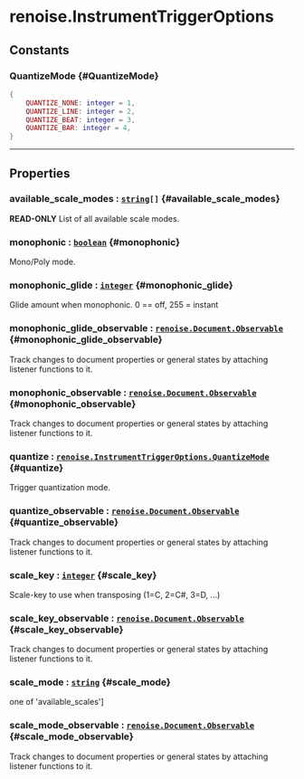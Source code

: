 # renoise.InstrumentTriggerOptions  
## Constants
### QuantizeMode {#QuantizeMode}
```lua
{
    QUANTIZE_NONE: integer = 1,
    QUANTIZE_LINE: integer = 2,
    QUANTIZE_BEAT: integer = 3,
    QUANTIZE_BAR: integer = 4,
}
```
  

---  
## Properties
### available_scale_modes : [`string`](../../API/builtins/string.md)`[]` {#available_scale_modes}
**READ-ONLY** List of all available scale modes.

### monophonic : [`boolean`](../../API/builtins/boolean.md) {#monophonic}
Mono/Poly mode.

### monophonic_glide : [`integer`](../../API/builtins/integer.md) {#monophonic_glide}
Glide amount when monophonic. 0 == off, 255 = instant

### monophonic_glide_observable : [`renoise.Document.Observable`](../../API/renoise/renoise.Document.Observable.md) {#monophonic_glide_observable}
Track changes to document properties or general states by attaching listener
functions to it.

### monophonic_observable : [`renoise.Document.Observable`](../../API/renoise/renoise.Document.Observable.md) {#monophonic_observable}
Track changes to document properties or general states by attaching listener
functions to it.

### quantize : [`renoise.InstrumentTriggerOptions.QuantizeMode`](renoise.InstrumentTriggerOptions.md#QuantizeMode) {#quantize}
Trigger quantization mode.

### quantize_observable : [`renoise.Document.Observable`](../../API/renoise/renoise.Document.Observable.md) {#quantize_observable}
Track changes to document properties or general states by attaching listener
functions to it.

### scale_key : [`integer`](../../API/builtins/integer.md) {#scale_key}
Scale-key to use when transposing (1=C, 2=C#, 3=D, ...)

### scale_key_observable : [`renoise.Document.Observable`](../../API/renoise/renoise.Document.Observable.md) {#scale_key_observable}
Track changes to document properties or general states by attaching listener
functions to it.

### scale_mode : [`string`](../../API/builtins/string.md) {#scale_mode}
one of 'available_scales']

### scale_mode_observable : [`renoise.Document.Observable`](../../API/renoise/renoise.Document.Observable.md) {#scale_mode_observable}
Track changes to document properties or general states by attaching listener
functions to it.

  

